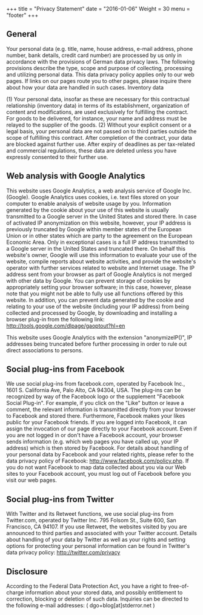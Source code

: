 +++
title = "Privacy Statement"
date = "2016-01-06"
Weight = 30
menu = "footer"
+++

## General

Your personal data (e.g. title, name, house address, e-mail address, phone number, bank details, credit card number) are processed by us only in accordance with the provisions of German data privacy laws. The following provisions describe the type, scope and purpose of collecting, processing and utilizing personal data. This data privacy policy applies only to our web pages. If links on our pages route you to other pages, please inquire there about how your data are handled in such cases.
Inventory data

(1) Your personal data, insofar as these are necessary for this contractual relationship (inventory data) in terms of its establishment, organization of content and modifications, are used exclusively for fulfilling the contract. For goods to be delivered, for instance, your name and address must be relayed to the supplier of the goods. 
(2) Without your explicit consent or a legal basis, your personal data are not passed on to third parties outside the scope of fulfilling this contract. After completion of the contract, your data are blocked against further use. After expiry of deadlines as per tax-related and commercial regulations, these data are deleted unless you have expressly consented to their further use.
## Web analysis with Google Analytics

This website uses Google Analytics, a web analysis service of Google Inc. (Google). Google Analytics uses cookies, i.e. text files stored on your computer to enable analysis of website usage by you. Information generated by the cookie about your use of this website is usually transmitted to a Google server in the United States and stored there. In case of activated IP anonymization on this website, however, your IP address is previously truncated by Google within member states of the European Union or in other states which are party to the agreement on the European Economic Area. Only in exceptional cases is a full IP address transmitted to a Google server in the United States and truncated there. On behalf this website's owner, Google will use this information to evaluate your use of the website, compile reports about website activities, and provide the website's operator with further services related to website and Internet usage. The IP address sent from your browser as part of Google Analytics is not merged with other data by Google. You can prevent storage of cookies by appropriately setting your browser software; in this case, however, please note that you might not be able to fully use all functions offered by this website. In addition, you can prevent data generated by the cookie and relating to your use of the website (including your IP address) from being collected and processed by Google, by downloading and installing a browser plug-in from the following link: http://tools.google.com/dlpage/gaoptout?hl=en

This website uses Google Analytics with the extension "anonymizeIP()", IP addresses being truncated before further processing in order to rule out direct associations to persons.

## Social plug-ins from Facebook

We use social plug-ins from facebook.com, operated by Facebook Inc., 1601 S. California Ave, Palo Alto, CA 94304, USA. The plug-ins can be recognized by way of the Facebook logo or the supplement "Facebook Social Plug-in". For example, if you click on the "Like" button or leave a comment, the relevant information is transmitted directly from your browser to Facebook and stored there. Furthermore, Facebook makes your likes public for your Facebook friends. If you are logged into Facebook, it can assign the invocation of our page directly to your Facebook account. Even if you are not logged in or don't have a Facebook account, your browser sends information (e.g. which web pages you have called up, your IP address) which is then stored by Facebook. For details about handling of your personal data by Facebook and your related rights, please refer to the data privacy policy of Facebook: http://www.facebook.com/policy.php. If you do not want Facebook to map data collected about you via our Web sites to your Facebook account, you must log out of Facebook before you visit our web pages.

## Social plug-ins from Twitter

With Twitter and its Retweet functions, we use social plug-ins from Twitter.com, operated by Twitter Inc. 795 Folsom St., Suite 600, San Francisco, CA 94107. If you use Retweet, the websites visited by you are announced to third parties and associated with your Twitter account. Details about handling of your data by Twitter as well as your rights and setting options for protecting your personal information can be found in Twitter's data privacy policy: http://twitter.com/privacy 

## Disclosure

According to the Federal Data Protection Act, you have a right to free-of-charge information about your stored data, and possibly entitlement to correction, blocking or deletion of such data. Inquiries can be directed to the following e-mail addresses: ( dgo+blog[at]stderror.net )
